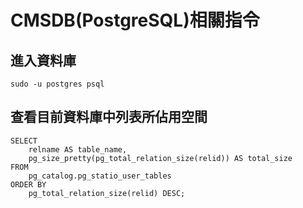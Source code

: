 # CMSDB(PostgreSQL)相關指令  

## 進入資料庫  
```  
sudo -u postgres psql
```
  
## 查看目前資料庫中列表所佔用空間   

```  
SELECT
    relname AS table_name,
    pg_size_pretty(pg_total_relation_size(relid)) AS total_size
FROM
    pg_catalog.pg_statio_user_tables
ORDER BY
    pg_total_relation_size(relid) DESC;
```  
